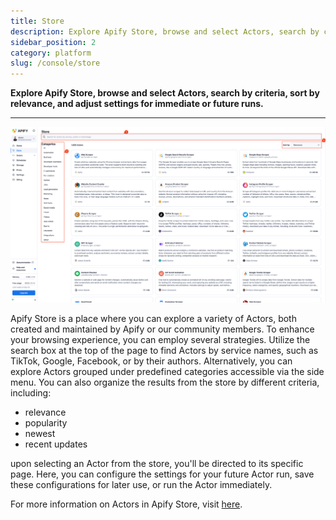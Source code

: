```yaml
---
title: Store
description: Explore Apify Store, browse and select Actors, search by criteria, sort by relevance, and adjust settings for immediate or future runs.
sidebar_position: 2
category: platform
slug: /console/store
---
```


**Explore Apify Store, browse and select Actors, search by criteria, sort by relevance, and adjust settings for immediate or future runs.**

---

![apify-console-store](./images/console-store.png)

Apify Store is a place where you can explore a variety of Actors, both created and maintained by Apify or our community members. To enhance your browsing experience, you can employ several strategies.
Utilize the search box at the top of the page to find Actors by service names, such as TikTok, Google, Facebook, or by their authors.
Alternatively, you can explore Actors grouped under predefined categories accessible via the side menu.
You can also organize the results from the store by different criteria, including:

* relevance
* popularity
* newest
* recent updates

upon selecting an Actor from the store, you'll be directed to its specific page. Here, you can configure the settings for your future Actor run, save these configurations for later use, or run the Actor immediately.

For more information on Actors in Apify Store, visit [here](/sources/platform/actors/running/store.md).
